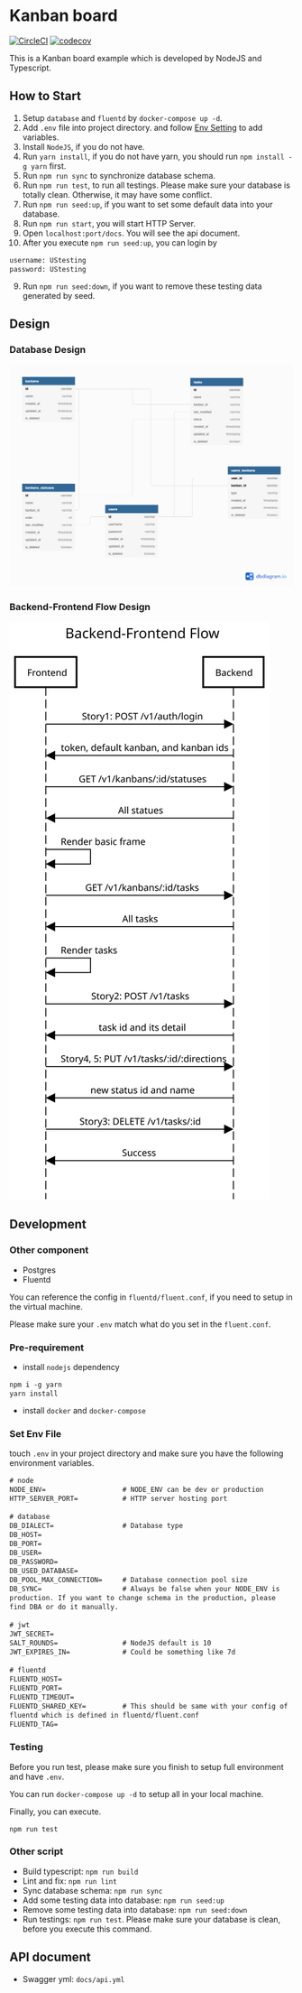 # Kanban board

[![CircleCI](https://circleci.com/gh/freedomsean/kanban.svg?style=svg)](https://circleci.com/gh/freedomsean/kanban)
[![codecov](https://codecov.io/gh/freedomsean/kanban/branch/master/graph/badge.svg?token=ETY5YGMT25)](https://codecov.io/gh/freedomsean/kanban/)


This is a Kanban board example which is developed by NodeJS and Typescript.

## How to Start

1. Setup `database` and `fluentd` by `docker-compose up -d`.
2. Add `.env` file into project directory. and follow [Env Setting](#set-env-file) to add variables.
3. Install `NodeJS`, if you do not have.
4. Run `yarn install`, if you do not have yarn, you should run `npm install -g yarn` first.
5. Run `npm run sync` to synchronize database schema.
6. Run `npm run test`, to run all testings. Please make sure your database is totally clean. Otherwise, it may have some conflict.
7. Run `npm run seed:up`, if you want to set some default data into your database.
8. Run `npm run start`, you will start HTTP Server.
9. Open `localhost:port/docs`. You will see the api document.
10. After you execute `npm run seed:up`, you can login by 

```
username: UStesting
password: UStesting
```
9. Run `npm run seed:down`, if you want to remove these testing data generated by seed.

## Design

### Database Design

![Database Design](docs/db.png)

### Backend-Frontend Flow Design

![Backend-Frontend Flow Design](docs/flow.svg)


## Development

### Other component

- Postgres
- Fluentd

You can reference the config in `fluentd/fluent.conf`, if you need to setup in the virtual machine.

Please make sure your `.env` match what do you set in the `fluent.conf`.

### Pre-requirement

- install `nodejs` dependency

```
npm i -g yarn
yarn install
```

- install `docker` and `docker-compose`

### Set Env File

touch `.env` in your project directory and make sure you have the following environment variables.

```
# node
NODE_ENV=                   # NODE_ENV can be dev or production
HTTP_SERVER_PORT=           # HTTP server hosting port             

# database
DB_DIALECT=                 # Database type
DB_HOST=
DB_PORT=
DB_USER=
DB_PASSWORD=
DB_USED_DATABASE=
DB_POOL_MAX_CONNECTION=     # Database connection pool size
DB_SYNC=                    # Always be false when your NODE_ENV is production. If you want to change schema in the production, please find DBA or do it manually.

# jwt
JWT_SECRET=
SALT_ROUNDS=                # NodeJS default is 10
JWT_EXPIRES_IN=             # Could be something like 7d

# fluentd
FLUENTD_HOST=
FLUENTD_PORT=
FLUENTD_TIMEOUT=
FLUENTD_SHARED_KEY=         # This should be same with your config of fluentd which is defined in fluentd/fluent.conf
FLUENTD_TAG=
```


### Testing

Before you run test, please make sure you finish to setup full environment and have `.env`.

You can run `docker-compose up -d` to setup all in your local machine.

Finally, you can execute.

```
npm run test
```


### Other script

- Build typescript: `npm run build`
- Lint and fix: `npm run lint`
- Sync database schema: `npm run sync`
- Add some testing data into database: `npm run seed:up`
- Remove some testing data into database: `npm run seed:down`
- Run testings: `npm run test`. Please make sure your database is clean, before you execute this command.

## API document

- Swagger yml: `docs/api.yml`